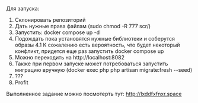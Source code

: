 Для запуска:
1. Склонировать репозиторий
2. Дать нужные права файлам (sudo chmod -R 777 scr/)
3. Запустить: docker compose up -d
4. Подождать пока установятся нужные библиотеки и соберутся образы
4.1 К сожалению есть вероятность, что будет некоторый конфликт, придется еще раз запустить docker compose up
6. Можно переходить на http://localhost:8082
7. Также при первом запуске может потребоваться запустить миграцию вручную (docker exec php php artisan migrate:fresh --seed)
8. ???
9. Profit


Выполненное задание можно посмотерть тут: http://lxddfxfnxr.space